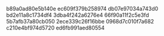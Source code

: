 b89a0ad80e5b140e
ec609f379b258974
db07e97034a743d0
bd2e11a8c1734df4
3dba4f242a6276e4
66f90a11f2c5e3fd
5b7afb37a80cb050
2ece339c26f16bbe
0968d7c010f7a682
c210e4bf974d5720
ed6fb991aed80554
